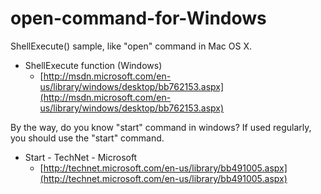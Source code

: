 open-command-for-Windows
====
ShellExecute() sample, like "open" command in Mac OS X.

* ShellExecute function (Windows)
  * [http://msdn.microsoft.com/en-us/library/windows/desktop/bb762153.aspx](http://msdn.microsoft.com/en-us/library/windows/desktop/bb762153.aspx)

By the way, do you know "start" command in windows?
If used regularly, you should use the "start" command.

* Start - TechNet - Microsoft
  * [http://technet.microsoft.com/en-us/library/bb491005.aspx](http://technet.microsoft.com/en-us/library/bb491005.aspx)